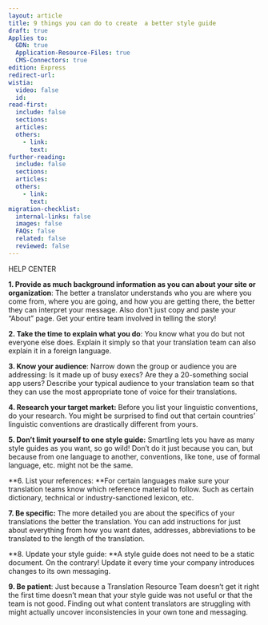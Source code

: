 ```yaml
---
layout: article
title: 9 things you can do to create  a better style guide
draft: true
Applies to:
  GDN: true
  Application-Resource-Files: true
  CMS-Connectors: true
edition: Express
redirect-url:
wistia:
  video: false
  id:
read-first:
  include: false
  sections:
  articles:
  others:
    - link:
      text:
further-reading:
  include: false
  sections:
  articles:
  others:
    - link:
      text:
migration-checklist:
  internal-links: false
  images: false
  FAQs: false
  related: false
  reviewed: false
---
```



HELP CENTER

**1. Provide as much background information as you can about your site or organization**: The better a translator understands who you are where you come from, where you are going, and how you are getting there, the better they can interpret your message. Also don’t just copy and paste your “About” page. Get your entire team involved in telling the story!

**2. Take the time to explain what you do**: You know what you do but not everyone else does. Explain it simply so that your translation team can also explain it in a foreign language.

**3. Know your audience**: Narrow down the group or audience you are addressing: Is it made up of busy execs? Are they a 20-something social app users? Describe your typical audience to your translation team so that they can use the most appropriate tone of voice for their translations.

**4. Research your target market:**&nbsp;Before you list your linguistic conventions, do your research. You might be surprised to find out that certain countries’ linguistic conventions are drastically different from yours.

**5. Don’t limit yourself to one style guide:**&nbsp;Smartling lets you have as many style guides as you want, so go wild! Don’t do it just because you can, but because from one language to another, conventions, like tone, use of formal language, etc. might not be the same.

**6. List your references:&nbsp;**For certain languages make sure your translation teams know which reference material to follow. Such as certain dictionary, technical or industry-sanctioned lexicon, etc.

**7. Be specific:**&nbsp;The more detailed you are about the specifics of your translations the better the translation. You can add instructions for just about everything from how you want dates, addresses, abbreviations to be translated to the length of the translation.

**8. Update your style guide:&nbsp;**A style guide does not need to be a static document. On the contrary! Update it every time your company introduces changes to its own messaging.

**9. Be patient**: Just because a Translation Resource Team doesn’t get it right the first time doesn’t mean that your style guide was not useful or that the team is not good. Finding out what content translators are struggling with might actually uncover inconsistencies in your own tone and messaging.